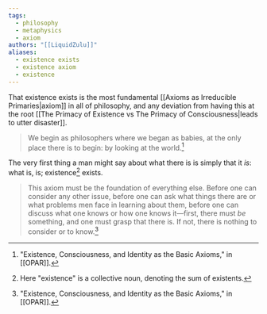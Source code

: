 ```yaml
---
tags:
  - philosophy
  - metaphysics
  - axiom
authors: "[[LiquidZulu]]"
aliases:
  - existence exists
  - existence axiom
  - existence
---
```


That existence exists is the most fundamental [[Axioms as Irreducible Primaries|axiom]] in all of philosophy, and any deviation from having this at the root [[The Primacy of Existence vs The Primacy of Consciousness|leads to utter disaster]].

>We begin as philosophers where we began as babies, at the only place there is to begin: by looking at the world.[^1]


The very first thing a man might say about what there is is simply that it *is*: what is, is; existence[^2] exists. 

>This axiom must be the foundation of everything else. Before one can consider any other issue, before one can ask what things there are or what problems men face in learning about them, before one can discuss what one knows or how one knows it—first, there must *be* something, and one must grasp that there is. If not, there is nothing to consider or to know.[^3]

[^1]: "Existence, Consciousness, and Identity as the Basic Axioms," in [[OPAR]].
[^2]: Here "existence" is a collective noun, denoting the sum of existents.
[^3]: "Existence, Consciousness, and Identity as the Basic Axioms," in [[OPAR]].